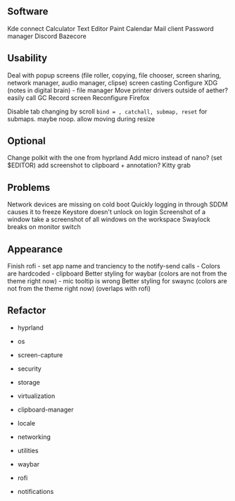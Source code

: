 ## Software
Kde connect
Calculator
Text Editor
Paint
Calendar
Mail client
Password manager
Discord
Bazecore

## Usability
Deal with popup screens (file roller, copying, file chooser, screen sharing, network manager, audio manager, clipse)
screen casting
Configure XDG (notes in digital brain) - file manager
Move printer drivers outside of aether?
easily call GC
Record screen
Reconfigure Firefox

Disable tab changing by scroll
`bind = , catchall, submap, reset` for submaps. maybe noop. allow moving during resize

## Optional

Change polkit with the one from hyprland
Add micro instead of nano? (set $EDITOR)
add screenshot to clipboard + annotation?
Kitty grab

## Problems
Network devices are missing on cold boot
Quickly logging in through SDDM causes it to freeze
Keystore doesn't unlock on login
Screenshot of a window take a screenshot of all windows on the workspace
Swaylock breaks on monitor switch

## Appearance


Finish rofi
	- set app name and tranciency to the notify-send calls
	- Colors are hardcoded
	- clipboard
Better styling for waybar (colors are not from the theme right now)
	- mic tooltip is wrong
Better styling for swaync (colors are not from the theme right now) (overlaps with rofi)


## Refactor
 - hyprland
 - os
 - screen-capture
 - security
 - storage
 - virtualization
 - clipboard-manager
 - locale
 - networking
 - utilities

 - waybar
 - rofi
 - notifications
